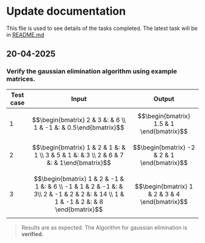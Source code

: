 # Update documentation
This flie is used to see details of the tasks completed. The latest task will be in [README.md](/README.md)

## 20-04-2025

### Verify the gaussian elimination algorithm using example matrices.

| Test case  | Input  | Output  |
| ---------- | ------ | ------- |
| 1 | $$\begin{bmatrix} 2 & 3 &: & 6 \\ 1 & -1 &: & 0.5\end{bmatrix}$$ | $$\begin{bmatrix} 1.5 & 1 \end{bmatrix}$$ |
| 2 | $$\begin{bmatrix} 1 & 2 & 1 &: & 1 \\ 3 & 5 & 1 &: & 3 \\ 2 & 6 & 7 &: & 1\end{bmatrix}$$ | $$\begin{bmatrix} -2 & 2 & 1 \end{bmatrix}$$ |
| 3 | $$\begin{bmatrix} 1 & 2 & -1 & 1 &: & 6 \\ -1 & 1 & 2 & -1 &: & 3\\ 2 & -1 & 2 & 2 &: & 14 \\ 1 & 1 & -1 & 2 &: & 8 \end{bmatrix}$$ | $$\begin{bmatrix} 1 & 2 & 3 & 4 \end{bmatrix}$$ |


> Results are as expected. The Algorithm for gaussian elimination is **verified.**


